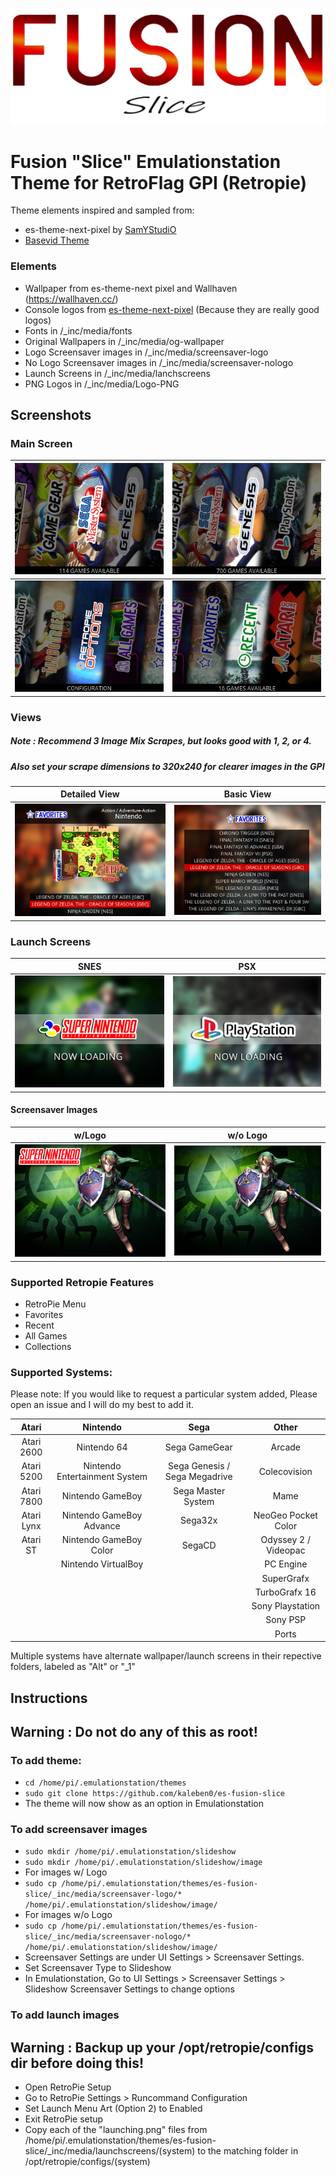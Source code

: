 ![Logo1](/_inc/images/fusion.png)

<h1>Fusion "Slice" Emulationstation Theme for RetroFlag GPI (Retropie)</h1>

Theme elements inspired and sampled from:
 * es-theme-next-pixel by [SamYStudiO](https://github.com/SamYStudiO/es-theme-next-pixel)
 * [Basevid Theme](https://github.com/mattrixk/es-toolkit/tree/master/emulationstation/.emulationstation/themes/basevid)
 
<h3>Elements</h4>

 * Wallpaper from es-theme-next pixel and Wallhaven (https://wallhaven.cc/)
 * Console logos from [es-theme-next-pixel](https://github.com/SamYStudiO/es-theme-next-pixel) (Because they are really good logos)
 * Fonts in /_inc/media/fonts
 * Original Wallpapers in /_inc/media/og-wallpaper
 * Logo Screensaver images in /_inc/media/screensaver-logo
 * No Logo Screensaver images in /_inc/media/screensaver-nologo
 * Launch Screens in /_inc/media/lanchscreens
 * PNG Logos in /_inc/media/Logo-PNG

<h2>Screenshots</h2>

<h3>Main Screen</h3>
 
| ![Screenshot1](/_inc/media/screenshots/slice.png) | ![Screenshot2](/_inc/media/screenshots/slice2.png)
| ---------- | ------------- |
| ![Screenshot3](/_inc/media/screenshots/slice3.png) | ![Screenshot4](/_inc/media/screenshots/slice4.png)


<h3>Views</h3>
<h5>Note : Recommend 3 Image Mix Scrapes, but looks good with 1, 2, or 4. </h5>
<h5>Also set your scrape dimensions to 320x240 for clearer images in the GPI</h5>

| Detailed View | Basic View |
| --- | --- |
| ![Screenshot10](/_inc/media/screenshots/slice-detailed.png) | ![Screenshot6](/_inc/media/screenshots/slice-basic.png) | 


<h3>Launch Screens</h3>

| SNES | PSX |
| --- | --- |
| ![Screenshot7](/_inc/media/launchscreens/snes/launching.png) | ![Screenshot8](/_inc/media/launchscreens/psx/launching.png) |



<h4>Screensaver Images</h4>

w/Logo | w/o Logo
| --- | ---
| ![Saver20](/_inc/media/screensaver-logo/zelda.png) | ![Saver21](/_inc/media/screensaver-nologo/zelda.png) |


<h3>Supported Retropie Features</h3>

* RetroPie Menu 
* Favorites
* Recent
* All Games
* Collections

<h3>Supported Systems:</h3>

Please note: If you would like to request a particular system added, Please open an issue and I will do my best to add it. 

| Atari | Nintendo | Sega | Other 
| :---: | :---: | :---: | :---:
| Atari 2600 |  Nintendo 64 | Sega GameGear | Arcade 
| Atari 5200 |  Nintendo Entertainment System | Sega Genesis / Sega Megadrive | Colecovision 
| Atari 7800 | Nintendo GameBoy | Sega Master System | Mame
| Atari Lynx | Nintendo GameBoy Advance | Sega32x | NeoGeo Pocket Color
| Atari ST  | Nintendo GameBoy Color | SegaCD |  Odyssey 2 / Videopac
|  |  Nintendo VirtualBoy |  | PC Engine 
|  |  |  | SuperGrafx
|  |  |  | TurboGrafx 16
|  |  |  | Sony Playstation
|  |  |  | Sony PSP
|  |  |  | Ports 

Multiple systems have alternate wallpaper/launch screens in their repective folders, labeled as "Alt" or "_1"

<h2>Instructions</h2>

<h2>Warning : Do not do any of this as root! </h2>

<h3>To add theme: </h3>

* `cd /home/pi/.emulationstation/themes`
* `sudo git clone https://github.com/kaleben0/es-fusion-slice`
* The theme will now show as an option in Emulationstation

<h3>To add screensaver images</h3>

* `sudo mkdir /home/pi/.emulationstation/slideshow`
* `sudo mkdir /home/pi/.emulationstation/slideshow/image`
* For images w/ Logo
 * `sudo cp /home/pi/.emulationstation/themes/es-fusion-slice/_inc/media/screensaver-logo/* /home/pi/.emulationstation/slideshow/image/`
* For images w/o Logo
 * `sudo cp /home/pi/.emulationstation/themes/es-fusion-slice/_inc/media/screensaver-nologo/* /home/pi/.emulationstation/slideshow/image/`
* Screensaver Settings are under UI Settings > Screensaver Settings. 
* Set Screensaver Type to Slideshow
* In Emulationstation, Go to UI Settings > Screensaver Settings > Slideshow Screensaver Settings to change options

<h3>To add launch images</h3>

<h2>Warning : Backup up your /opt/retropie/configs dir before doing this!</h2>

* Open RetroPie Setup
* Go to RetroPie Settings > Runcommand Configuration
* Set Launch Menu Art (Option 2) to Enabled
* Exit RetroPie setup
* Copy each of the "launching.png" files from /home/pi/.emulationstation/themes/es-fusion-slice/_inc/media/launchscreens/(system) to the matching folder in /opt/retropie/configs/(system) 
